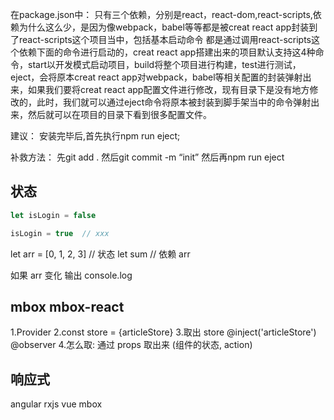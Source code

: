 <!--
 * @Author: Zzceaon
 * @Date: 2020-06-17 11:03:35
 * @LastEditTime: 2020-06-27 02:54:09
 * @LastEditors: Please set LastEditors
 * @Description: README.md
 * @FilePath: \Course\React\react-mobx-realworld\README.md
--> 
在package.json中：
只有三个依赖，分别是react，react-dom,react-scripts,依赖为什么这么少，是因为像webpack，babel等等都是被creat react app封装到了react-scripts这个项目当中，包括基本启动命令 都是通过调用react-scripts这个依赖下面的命令进行启动的，creat react app搭建出来的项目默认支持这4种命令，start以开发模式启动项目，build将整个项目进行构建，test进行测试，eject，会将原本creat react app对webpack，babel等相关配置的封装弹射出来，如果我们要将creat react app配置文件进行修改，现有目录下是没有地方修改的，此时，我们就可以通过eject命令将原本被封装到脚手架当中的命令弹射出来，然后就可以在项目的目录下看到很多配置文件。

建议：
安装完毕后,首先执行npm run eject;

补救方法：
先git add .
然后git commit -m “init”
然后再npm run eject

## 状态
```js
let isLogin = false

isLogin = true  // xxx
```
let arr = [0, 1, 2, 3]  // 状态
let sum  // 依赖 arr

如果 arr 变化 输出 console.log
<!-- log -->

## mbox mbox-react
1.Provider
2.const store = {articleStore}
3.取出 store @inject('articleStore') @observer
4.怎么取: 通过 props 取出来 (组件的状态, action)

## 响应式
angular rxjs vue mbox